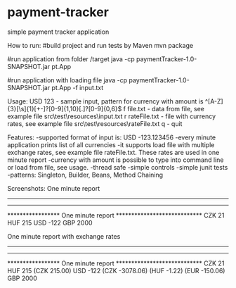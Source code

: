 # payment-tracker
simple payment tracker application

How to run:
#build project and run tests by Maven
mvn package 

#run application from folder /target
java -cp paymentTracker-1.0-SNAPSHOT.jar pt.App

#run application with loading file
java -cp paymentTracker-1.0-SNAPSHOT.jar pt.App -f input.txt

Usage:
USD 123 - sample input, pattern for currency with amount is ^[A-Z]{3}[\\s]{1}[+-]?[0-9]{1,10}[.]?[0-9]{0,6}$
f file.txt - data from file, see example file src\test\resources\input.txt
r rateFile.txt - file with currency rates, see example file src\test\resources\rateFile.txt
q - quit

Features:
-supported format of input is: USD -123.123456
-every minute application prints list of all currencies
-it supports load file with multiple exchange rates, see example file rateFile.txt. These rates are used in one minute report 
-currency with amount is possible to type into command line or load from file, see usage.
-thread safe
-simple controls
-simple junit tests
-patterns: Singleton, Builder, Beans, Method Chaining 

Screenshots:
One minute report
****************************************************************
****************************************************************
***************** One minute report ****************************
CZK 21
HUF 215
USD -122
GBP 2000

One minute report with exchange rates
****************************************************************
****************************************************************
***************** One minute report ****************************
CZK 21
HUF 215 (CZK 215.00)
USD -122 (CZK -3078.06) (HUF -1.22) (EUR -150.06)
GBP 2000


